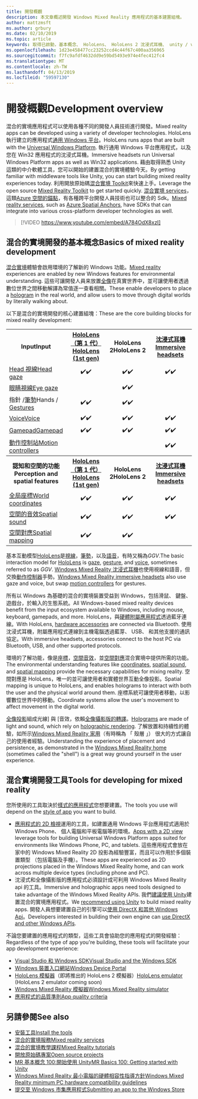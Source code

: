 ```yaml
---
title: 開發概觀
description: 本文章概述開發 Windows Mixed Reality 應用程式的基本建置組塊。
author: mattzmsft
ms.author: grbury
ms.date: 02/10/2019
ms.topic: article
keywords: 取得已啟動，基本概念、 HoloLens、 HoloLens 2 沈浸式耳機、 unity / visual studio
ms.openlocfilehash: 1d23e458477cc23252ccd4c44f67c400aa356965
ms.sourcegitcommit: f7fc9afdf4632dd9e59bd5493e974e4fec412fc4
ms.translationtype: MT
ms.contentlocale: zh-TW
ms.lasthandoff: 04/13/2019
ms.locfileid: "59597130"
---
```

# <a name="development-overview"></a><span data-ttu-id="af223-104">開發概觀</span><span class="sxs-lookup"><span data-stu-id="af223-104">Development overview</span></span>

<span data-ttu-id="af223-105">混合的實境應用程式可以使用各種不同的開發人員技術進行開發。</span><span class="sxs-lookup"><span data-stu-id="af223-105">Mixed reality apps can be developed using a variety of developer technologies.</span></span>  <span data-ttu-id="af223-106">HoloLens 執行建立的應用程式[通用 Windows 平台](https://dev.windows.com/getstarted)。</span><span class="sxs-lookup"><span data-stu-id="af223-106">HoloLens runs apps that are built with the [Universal Windows Platform](https://dev.windows.com/getstarted).</span></span>  <span data-ttu-id="af223-107">執行通用 Windows 平台應用程式，以及您在 Win32 應用程式的沈浸式耳機。</span><span class="sxs-lookup"><span data-stu-id="af223-107">Immersive headsets run Universal Windows Platform apps as well as Win32 applications.</span></span>
<span data-ttu-id="af223-108">藉由取得熟悉 Unity 這類的中介軟體工具，您可以開始的建置混合的實境體驗今天。</span><span class="sxs-lookup"><span data-stu-id="af223-108">By getting familiar with middleware tools like Unity, you can start building mixed reality experiences today.</span></span>  <span data-ttu-id="af223-109">利用開放原始碼[混合實境 Toolkit](install-the-tools.md)來快速上手。</span><span class="sxs-lookup"><span data-stu-id="af223-109">Leverage the open source [Mixed Reality Toolkit](install-the-tools.md) to get started quickly.</span></span>
<span data-ttu-id="af223-110"><a href="https://azure.microsoft.com/topic/mixed-reality" target="_blank">混合實境 services</a>，這類<a href="https://docs.microsoft.com/azure/spatial-anchors" target="_blank">Azure 空間的錨點</a>，有各種跨平台開發人員技術也可以整合的 Sdk。</span><span class="sxs-lookup"><span data-stu-id="af223-110"><a href="https://azure.microsoft.com/topic/mixed-reality" target="_blank">Mixed reality services</a>, such as <a href="https://docs.microsoft.com/azure/spatial-anchors" target="_blank">Azure Spatial Anchors</a>, have SDKs that can integrate into various cross-platform developer technologies as well.</span></span>

>[!VIDEO https://www.youtube.com/embed/A784OdX8xzI]

## <a name="basics-of-mixed-reality-development"></a><span data-ttu-id="af223-111">混合的實境開發的基本概念</span><span class="sxs-lookup"><span data-stu-id="af223-111">Basics of mixed reality development</span></span>

<span data-ttu-id="af223-112">[混合實境](mixed-reality.md)體驗會啟用環境的了解新的 Windows 功能。</span><span class="sxs-lookup"><span data-stu-id="af223-112">[Mixed reality](mixed-reality.md) experiences are enabled by new Windows features for environmental understanding.</span></span> <span data-ttu-id="af223-113">這些可讓開發人員来放置[全像](hologram.md)在真實世界中，並可讓使用者透過數位世界之間移動解譯為常值逐一查看相關。</span><span class="sxs-lookup"><span data-stu-id="af223-113">These enable developers to place a [hologram](hologram.md) in the real world, and allow users to move through digital worlds by literally walking about.</span></span> 

<span data-ttu-id="af223-114">以下是混合的實境開發的核心建置組塊：</span><span class="sxs-lookup"><span data-stu-id="af223-114">These are the core building blocks for mixed reality development:</span></span>

<table>
<tr>
<th><span data-ttu-id="af223-115">Input</span><span class="sxs-lookup"><span data-stu-id="af223-115">Input</span></span></th><th style="width:150px"> <span data-ttu-id="af223-116"><a href="hololens-hardware-details.md">HoloLens （第 1 代）</a></span><span class="sxs-lookup"><span data-stu-id="af223-116"><a href="hololens-hardware-details.md">HoloLens (1st gen)</a></span></span></th><th style="width:150px"><span data-ttu-id="af223-117">HoloLens 2</span><span class="sxs-lookup"><span data-stu-id="af223-117">HoloLens 2</span></span></th><th style="width:150px"> <span data-ttu-id="af223-118"><a href="immersive-headset-hardware-details.md">沈浸式耳機</a></span><span class="sxs-lookup"><span data-stu-id="af223-118"><a href="immersive-headset-hardware-details.md">Immersive headsets</a></span></span></th>
</tr><tr>
<td> <span data-ttu-id="af223-119"><a href="gaze.md">Head 視線</a></span><span class="sxs-lookup"><span data-stu-id="af223-119"><a href="gaze.md">Head gaze</a></span></span></td><td style="text-align: center;"><span data-ttu-id="af223-120">✔️</span><span class="sxs-lookup"><span data-stu-id="af223-120">✔️</span></span></td><td style="text-align: center;"><span data-ttu-id="af223-121">✔️</span><span class="sxs-lookup"><span data-stu-id="af223-121">✔️</span></span></td><td style="text-align: center;"><span data-ttu-id="af223-122">✔️</span><span class="sxs-lookup"><span data-stu-id="af223-122">✔️</span></span></td>
</tr><tr>
<td> <span data-ttu-id="af223-123"><a href="gaze.md">眼睛視線</a></span><span class="sxs-lookup"><span data-stu-id="af223-123"><a href="gaze.md">Eye gaze</a></span></span></td><td></td><td style="text-align: center;"><span data-ttu-id="af223-124">✔️</span><span class="sxs-lookup"><span data-stu-id="af223-124">✔️</span></span></td><td></td>
</tr><tr>
<td> <span data-ttu-id="af223-125">指針 /<a href="gestures.md">筆勢</a></span><span class="sxs-lookup"><span data-stu-id="af223-125">Hands / <a href="gestures.md">Gestures</a></span></span></td><td style="text-align: center;"><span data-ttu-id="af223-126">✔️</span><span class="sxs-lookup"><span data-stu-id="af223-126">✔️</span></span></td><td style="text-align: center;"><span data-ttu-id="af223-127">✔️</span><span class="sxs-lookup"><span data-stu-id="af223-127">✔️</span></span></td><td></td>
</tr><tr>
<td> <span data-ttu-id="af223-128"><a href="voice-input.md">Voice</a></span><span class="sxs-lookup"><span data-stu-id="af223-128"><a href="voice-input.md">Voice</a></span></span></td><td style="text-align: center;"><span data-ttu-id="af223-129">✔️</span><span class="sxs-lookup"><span data-stu-id="af223-129">✔️</span></span></td><td style="text-align: center;"><span data-ttu-id="af223-130">✔️</span><span class="sxs-lookup"><span data-stu-id="af223-130">✔️</span></span></td><td style="text-align: center;"><span data-ttu-id="af223-131">✔️</span><span class="sxs-lookup"><span data-stu-id="af223-131">✔️</span></span></td>
</tr><tr>
<td> <span data-ttu-id="af223-132"><a href="hardware-accessories.md">Gamepad</a></span><span class="sxs-lookup"><span data-stu-id="af223-132"><a href="hardware-accessories.md">Gamepad</a></span></span></td><td style="text-align: center;"><span data-ttu-id="af223-133">✔️</span><span class="sxs-lookup"><span data-stu-id="af223-133">✔️</span></span></td><td style="text-align: center;"><span data-ttu-id="af223-134">✔️</span><span class="sxs-lookup"><span data-stu-id="af223-134">✔️</span></span></td><td style="text-align: center;"><span data-ttu-id="af223-135">✔️</span><span class="sxs-lookup"><span data-stu-id="af223-135">✔️</span></span></td>
</tr><tr>
<td> <span data-ttu-id="af223-136"><a href="motion-controllers.md">動作控制站</a></span><span class="sxs-lookup"><span data-stu-id="af223-136"><a href="motion-controllers.md">Motion controllers</a></span></span></td><td></td><td></td><td style="text-align: center;"><span data-ttu-id="af223-137">✔️</span><span class="sxs-lookup"><span data-stu-id="af223-137">✔️</span></span></td>
</tr><tr>
<th> <span data-ttu-id="af223-138">認知和空間的功能</span><span class="sxs-lookup"><span data-stu-id="af223-138">Perception and spatial features</span></span></th><th style="width:150px"> <span data-ttu-id="af223-139"><a href="hololens-hardware-details.md">HoloLens （第 1 代）</a></span><span class="sxs-lookup"><span data-stu-id="af223-139"><a href="hololens-hardware-details.md">HoloLens (1st gen)</a></span></span></th><th style="width:150px"><span data-ttu-id="af223-140">HoloLens 2</span><span class="sxs-lookup"><span data-stu-id="af223-140">HoloLens 2</span></span></th><th style="width:150px"> <span data-ttu-id="af223-141"><a href="immersive-headset-hardware-details.md">沈浸式耳機</a></span><span class="sxs-lookup"><span data-stu-id="af223-141"><a href="immersive-headset-hardware-details.md">Immersive headsets</a></span></span></th>
</tr><tr>
<td> <span data-ttu-id="af223-142"><a href="coordinate-systems.md">全局座標</a></span><span class="sxs-lookup"><span data-stu-id="af223-142"><a href="coordinate-systems.md">World coordinates</a></span></span></td><td style="text-align: center;"><span data-ttu-id="af223-143">✔️</span><span class="sxs-lookup"><span data-stu-id="af223-143">✔️</span></span></td><td style="text-align: center;"><span data-ttu-id="af223-144">✔️</span><span class="sxs-lookup"><span data-stu-id="af223-144">✔️</span></span></td><td style="text-align: center;"><span data-ttu-id="af223-145">✔️</span><span class="sxs-lookup"><span data-stu-id="af223-145">✔️</span></span></td>
</tr><tr>
<td> <span data-ttu-id="af223-146"><a href="spatial-sound.md">空間的音效</a></span><span class="sxs-lookup"><span data-stu-id="af223-146"><a href="spatial-sound.md">Spatial sound</a></span></span></td><td style="text-align: center;"><span data-ttu-id="af223-147">✔️</span><span class="sxs-lookup"><span data-stu-id="af223-147">✔️</span></span></td><td style="text-align: center;"><span data-ttu-id="af223-148">✔️</span><span class="sxs-lookup"><span data-stu-id="af223-148">✔️</span></span></td><td style="text-align: center;"><span data-ttu-id="af223-149">✔️</span><span class="sxs-lookup"><span data-stu-id="af223-149">✔️</span></span></td>
</tr><tr>
<td> <span data-ttu-id="af223-150"><a href="spatial-mapping.md">空間對應</a></span><span class="sxs-lookup"><span data-stu-id="af223-150"><a href="spatial-mapping.md">Spatial mapping</a></span></span></td><td style="text-align: center;"><span data-ttu-id="af223-151">✔️</span><span class="sxs-lookup"><span data-stu-id="af223-151">✔️</span></span></td><td style="text-align: center;"><span data-ttu-id="af223-152">✔️</span><span class="sxs-lookup"><span data-stu-id="af223-152">✔️</span></span></td><td></td>
</tr>
</table>



<span data-ttu-id="af223-153">基本互動模型[HoloLens](hololens-hardware-details.md)是[視線](gaze.md)，[筆勢](gestures.md)，以及[語音](voice-input.md)，有時又稱為*GGV*.</span><span class="sxs-lookup"><span data-stu-id="af223-153">The basic interaction model for [HoloLens](hololens-hardware-details.md) is [gaze](gaze.md), [gesture](gestures.md), and [voice](voice-input.md), sometimes referred to as *GGV*.</span></span> <span data-ttu-id="af223-154">[Windows Mixed Reality 沈浸式耳機](immersive-headset-hardware-details.md)也使用視線和語音，但交換[動作控制器](motion-controllers.md)手勢。</span><span class="sxs-lookup"><span data-stu-id="af223-154">[Windows Mixed Reality immersive headsets](immersive-headset-hardware-details.md) also use gaze and voice, but swap [motion controllers](motion-controllers.md) for gestures.</span></span>


<span data-ttu-id="af223-155">所有以 Windows 為基礎的混合的實境裝置受益到 Windows，包括滑鼠、 鍵盤、 遊戲台，於輸入的生態系統。</span><span class="sxs-lookup"><span data-stu-id="af223-155">All Windows-based mixed reality devices benefit from the input ecosystem available to Windows, including mouse, keyboard, gamepads, and more.</span></span> <span data-ttu-id="af223-156">HoloLens，與[硬體附屬應用程式](hardware-accessories.md)透過藍牙連線。</span><span class="sxs-lookup"><span data-stu-id="af223-156">With HoloLens, [hardware accessories](hardware-accessories.md) are connected via Bluetooth.</span></span> <span data-ttu-id="af223-157">使用沈浸式耳機，附屬應用程式連線到主機電腦透過藍芽、 USB、 和其他支援的通訊協定。</span><span class="sxs-lookup"><span data-stu-id="af223-157">With immersive headsets, accessories connect to the host PC via Bluetooth, USB, and other supported protocols.</span></span>

<span data-ttu-id="af223-158">環境的了解功能，像是[座標](coordinate-systems.md)，[空間音效](spatial-sound.md)，並[空間對應](spatial-mapping.md)混合實境中提供所需的功能。</span><span class="sxs-lookup"><span data-stu-id="af223-158">The environmental understanding features like [coordinates](coordinate-systems.md), [spatial sound](spatial-sound.md), and [spatial mapping](spatial-mapping.md) provide the necessary capabilities for mixing reality.</span></span> <span data-ttu-id="af223-159">空間對應是 HoloLens，唯一的並可讓使用者和實體世界互動全像投影。</span><span class="sxs-lookup"><span data-stu-id="af223-159">Spatial mapping is unique to HoloLens, and enables holograms to interact with both the user and the physical world around them.</span></span> <span data-ttu-id="af223-160">座標系統可讓使用者移動，以影響數位世界中的移動。</span><span class="sxs-lookup"><span data-stu-id="af223-160">Coordinate systems allow the user's movement to affect movement in the digital world.</span></span>

<span data-ttu-id="af223-161">[全像投影](hologram.md)組成光線] 與 [音效，依賴[全像攝影版的轉譯](rendering.md)。</span><span class="sxs-lookup"><span data-stu-id="af223-161">[Holograms](hologram.md) are made of light and sound, which rely on [holographic rendering](rendering.md).</span></span> <span data-ttu-id="af223-162">了解放置和持續性的體驗，如所示[Windows Mixed Reality 家用](navigating-the-windows-mixed-reality-home.md)（有時稱為 「 殼層 」） 很大的方式讓自己的使用者經驗。</span><span class="sxs-lookup"><span data-stu-id="af223-162">Understanding the experience of placement and persistence, as demonstrated in the [Windows Mixed Reality home](navigating-the-windows-mixed-reality-home.md) (sometimes called the "shell") is a great way ground yourself in the user experience.</span></span>

## <a name="tools-for-developing-for-mixed-reality"></a><span data-ttu-id="af223-163">混合實境開發工具</span><span class="sxs-lookup"><span data-stu-id="af223-163">Tools for developing for mixed reality</span></span>

<span data-ttu-id="af223-164">您所使用的工具取決於[樣式的應用程式](app-views.md)您想要建置。</span><span class="sxs-lookup"><span data-stu-id="af223-164">The tools you use will depend on the [style of app](app-views.md) you want to build.</span></span>
* <span data-ttu-id="af223-165">[應用程式的 2D 檢視](building-2d-apps.md)運用的工具，如建置通用 Windows 平台應用程式適用於 Windows Phone、 個人電腦和平板電腦等的環境。</span><span class="sxs-lookup"><span data-stu-id="af223-165">[Apps with a 2D view](building-2d-apps.md) leverage tools for building Universal Windows Platform apps suited for environments like Windows Phone, PC, and tablets.</span></span> <span data-ttu-id="af223-166">這些應用程式會放在家中的 Windows Mixed Reality 2D 投影為經驗豐富，而且可以作用於多個裝置類型 （包括電腦及手機）。</span><span class="sxs-lookup"><span data-stu-id="af223-166">These apps are experienced as 2D projections placed in the Windows Mixed Reality home, and can work across multiple device types (including phone and PC).</span></span>
* <span data-ttu-id="af223-167">沈浸式和全像攝影版的應用程式必須設計成可利用 Windows Mixed Reality api 的工具。</span><span class="sxs-lookup"><span data-stu-id="af223-167">Immersive and holographic apps need tools designed to take advantage of the Windows Mixed Reality APIs.</span></span> <span data-ttu-id="af223-168">我們[建議使用 Unity](unity-development-overview.md)建置混合的實境應用程式。</span><span class="sxs-lookup"><span data-stu-id="af223-168">We [recommend using Unity](unity-development-overview.md) to build mixed reality apps.</span></span> <span data-ttu-id="af223-169">開發人員想要建置自己的引擎可以[使用 DirectX 和其他 Windows Api](directx-development-overview.md)。</span><span class="sxs-lookup"><span data-stu-id="af223-169">Developers interested in building their own engine can [use DirectX and other Windows APIs](directx-development-overview.md).</span></span>

<span data-ttu-id="af223-170">不論您要建置的應用程式的類型，這些工具會協助您的應用程式的開發經驗：</span><span class="sxs-lookup"><span data-stu-id="af223-170">Regardless of the type of app you're building, these tools will facilitate your app development experience:</span></span>
* [<span data-ttu-id="af223-171">Visual Studio 和 Windows SDK</span><span class="sxs-lookup"><span data-stu-id="af223-171">Visual Studio and the Windows SDK</span></span>](using-visual-studio.md)
* [<span data-ttu-id="af223-172">Windows 裝置入口網站</span><span class="sxs-lookup"><span data-stu-id="af223-172">Windows Device Portal</span></span>](using-the-windows-device-portal.md)
* <span data-ttu-id="af223-173">[HoloLens 模擬器](using-the-hololens-emulator.md)（即將推出的 HoloLens 2 模擬器）</span><span class="sxs-lookup"><span data-stu-id="af223-173">[HoloLens emulator](using-the-hololens-emulator.md) (HoloLens 2 emulator coming soon)</span></span>
* [<span data-ttu-id="af223-174">Windows Mixed Reality 模擬器</span><span class="sxs-lookup"><span data-stu-id="af223-174">Windows Mixed Reality simulator</span></span>](using-the-windows-mixed-reality-simulator.md)
* [<span data-ttu-id="af223-175">應用程式的品質準則</span><span class="sxs-lookup"><span data-stu-id="af223-175">App quality criteria</span></span>](app-quality-criteria.md)

## <a name="see-also"></a><span data-ttu-id="af223-176">另請參閱</span><span class="sxs-lookup"><span data-stu-id="af223-176">See also</span></span>
* [<span data-ttu-id="af223-177">安裝工具</span><span class="sxs-lookup"><span data-stu-id="af223-177">Install the tools</span></span>](install-the-tools.md)
* <span data-ttu-id="af223-178"><a href="https://azure.microsoft.com/topic/mixed-reality" target="_blank">混合的實境服務</a></span><span class="sxs-lookup"><span data-stu-id="af223-178"><a href="https://azure.microsoft.com/topic/mixed-reality" target="_blank">Mixed reality services</a></span></span>
* [<span data-ttu-id="af223-179">混合的實境教學課程</span><span class="sxs-lookup"><span data-stu-id="af223-179">Mixed Reality tutorials</span></span>](academy.md)
* [<span data-ttu-id="af223-180">開放原始碼專案</span><span class="sxs-lookup"><span data-stu-id="af223-180">Open source projects</span></span>](open-source-projects.md)
* [<span data-ttu-id="af223-181">MR 基本概念 100:開始使用 Unity</span><span class="sxs-lookup"><span data-stu-id="af223-181">MR Basics 100: Getting started with Unity</span></span>](holograms-100.md)
* [<span data-ttu-id="af223-182">Windows Mixed Reality 最小電腦的硬體相容性指導方針</span><span class="sxs-lookup"><span data-stu-id="af223-182">Windows Mixed Reality minimum PC hardware compatibility guidelines</span></span>](https://docs.microsoft.com/windows/mixed-reality/enthusiast-guide/windows-mixed-reality-minimum-pc-hardware-compatibility-guidelines)
* [<span data-ttu-id="af223-183">提交至 Windows 市集應用程式</span><span class="sxs-lookup"><span data-stu-id="af223-183">Submitting an app to the Windows Store</span></span>](submitting-an-app-to-the-microsoft-store.md)
